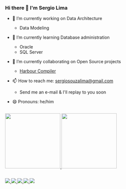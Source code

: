 ### Hi there 👋 I'm Sergio Lima

* 🔭 I’m currently working on Data Architecture
  - Data Modeling 
 
* 🌱 I’m currently learning Database administration
  - Oracle
  - SQL Server

* 👯 I’m currently collaborating on Open Source projects
  - <a href="https://harbour.github.io">Harbour Compiler</a>

* 📫 How to reach me: sergiosouzalima@gmail.com
  - Send me an e-mail & I'll replay to you soon

- 😄 Pronouns: he/him

##

 <div>
  <a href="https://github.com/sergiosouzalima">
  <img height="180em" src="https://github-readme-stats.vercel.app/api?username=sergiosouzalima&show_icons=true&theme=dracula&include_all_commits=true&count_private=true"/>
  <img height="180em" src="https://github-readme-stats.vercel.app/api/top-langs/?username=sergiosouzalima&layout=compact&langs_count=7&theme=dracula"/>
</div>
  
##
 
<div> 
  <a href = "github.com/sergiosouzalima">
    <img src="https://img.shields.io/badge/GitHub-100000?style=for-the-badge&logo=github&logoColor=white" target="_blank">
  </a>
  <a href = "mailto:sergiosouzalima@gmail.com">
    <img src="https://img.shields.io/badge/-Gmail-%23333?style=for-the-badge&logo=gmail&logoColor=white" target="_blank">
  </a>  
  <a href="https://www.linkedin.com/in/sergiosouzalima" target="_blank">
    <img src="https://img.shields.io/badge/-LinkedIn-%230077B5?style=for-the-badge&logo=linkedin&logoColor=white" target="_blank">
  </a> 
  <a href="https://www.linkedin.com/in/sergiosouzalima" target="_blank">
    <img src="https://img.shields.io/badge/Twitter-1DA1F2?style=for-the-badge&logo=twitter&logoColor=white" target="_blank">
  </a> 
  <a href="https://t.me/sergiosouzalima" target="_blank">
    <img src="https://img.shields.io/badge/Telegram-2CA5E0?style=for-the-badge&logo=telegram&logoColor=white" target="_blank">
  </a> 
 
</div>
